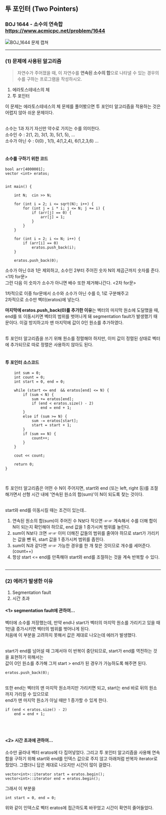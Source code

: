 ## 투 포인터 (Two Pointers)
### BOJ 1644 - 소수의 연속합  <https://www.acmicpc.net/problem/1644>  
  
  
  ![BOJ_1644 문제 캡쳐](https://user-images.githubusercontent.com/83392219/136643382-8e27b480-8df5-4179-8893-7f896195923f.JPG)
  
  
<hr/>  
  
### (1) 문제에 사용된 알고리즘 ###
> 자연수가 주어졌을 때, 이 자연수를 **연속된 소수의 합**으로 나타낼 수 있는 경우의 수를 구하는 프로그램을 작성하시오.  

1. 에라토스테네스의 체
2. 투 포인터

이 문제는 에라토스테네스의 체 문제를 풀어봤으면 투 포인터 알고리즘을 적용하는 것은 어렵지 않아 쉬운 문제이다.<br><br> 

소수는 1과 자기 자신만 약수로 가지는 수를 의미한다.  
소수인 수 : 2(1, 2), 3(1, 3), 5(1, 5), ...  
소수가 아닌 수 : 0(0) , 1(1), 4(1,2,4), 6(1,2,3,6) ...<br><br>


#### 소수를 구하기 위한 코드 ####  
```
bool arr[4000001];
vector <int> eratos;


int main() {

	int N;	cin >> N;

	for (int i = 2; i <= sqrt(N); i++) {
		for (int j = i * i; j <= N; j += i) {
			if (arr[j] == 0) {
				arr[j] = 1;
			}
		}
	}

	for (int i = 2; i <= N; i++) {
		if (arr[i] == 0)
			eratos.push_back(i);
	}

	eratos.push_back(0);

```

소수가 아닌 0과 1은 제외하고, 소수인 2부터 주어진 숫자 N의 제곱근까지 숫자를 준다. <1차 for문>  
그런 다음 이 숫자가 소수가 아니면 배수 또한 제거해나간다. <2차 for문> <br>

1차적으로 이중 for문에서 소수와 소수가 아닌 수를 0, 1로 구분해주고  
2차적으로 소수만 벡터(eratos)에 넣는다.    

**마지막에 eratos.push_back(0)를 추가한 이유**는 벡터의 마지막 원소에 도달했을 때, end를 또 이동시키면 벡터의 범위를 벗어나게 돼 segmentation fault가 발생했기 때문이다. 이걸 방지하고자 맨 마지막에 값이 0인 원소를 추가하였다. <br> <br>

투 포인터 알고리즘을 쓰기 위해 원소를 정렬해야 하지만, 이미 값이 정렬된 상태로 벡터에 추가되므로 따로 정렬은 사용하지 않아도 된다. <br><br>


#### 투 포인터 소스코드 ####   
```
	int sum = 0;
	int count = 0;
	int start = 0, end = 0;

	while (start <= end  && eratos[end] <= N) {	
		if (sum < N) {
			sum += eratos[end];
			if (end < eratos.size() - 2)
				end = end + 1;
		}
		else if (sum >= N) {
			sum -= eratos[start];
			start = start + 1;
		}
		if (sum == N) {
			count++;
		}
	}
	
	cout << count;

	return 0;
}
```  
<br>

투 포인터 알고리즘은 어떤 수 N이 주어지면,
start와 end (또는 left, right 등)를 조절해가면서 선형 시간 내에 '연속된 원소의 합(sum)'이 N이 되도록 찾는 것이다. <br><br>

start와 end를 이동시킬 때는 조건이 있는데..  
1. 연속된 원소의 합(sum)이 주어진 수 N보다 작으면  ☞☞ 계속해서 수를 더해 합이 N이 되는지 확인해야 하므로,  end 값을 1 증가시켜 범위를 늘린다.
2. sum이 N보다 크면  ☞☞ 이미 더해진 값들의 범위를 줄여야 하므로 start가 가리키는 값을 뺀 뒤, start 값을 1 증가시켜 범위를 좁힌다.
3. sum이 N과 같다면  ☞☞ 가능한 경우를 한 개 찾은 것이므로 개수를 세어준다. (count++)
4. 항상 start <= end를 만족해야 start와 end를 조절하는 것을 계속 반복할 수 있다. <br><br>

<hr/>

### (2) 에러가 발생한 이유 ###
1. Segmentation fault
2. 시간 초과

#### <1> segmentation fault에 관하여... ####

벡터에 소수를 저장했는데, 만약 end나 start가 벡터의 마지막 원소를 가리키고 있을 때 1만큼 증가시키면 벡터의 범위를 벗어나게 된다. <br>
처음에 이 부분을 고려하지 못해서 값은 제대로 나오는데 에러가 발생했다. <br><br>

start가 end를 넘어설 때 그제서야 이 반복이 중단되므로, start가 end를 역전하는 것을 표현하기 위해서는 <br>
값이 0인 원소를 추가해 그저 start > end가 된 경우가 가능하도록 해주면 된다.

```
eratos.push_back(0);
```
<br>
또한 end는 벡터의 맨 마지막 원소까지만 가리키면 되고, start는 end 바로 뒤의 원소까지 가리킬 수 있으므로 <br>
end가 맨 마지막 원소가 아닐 때만 1 증가할 수 있게 한다.

```
if (end < eratos.size() - 2)
	end = end + 1;
```
<br><br>

#### <2> 시간 초과에 관하여... #### 

소수만 골라내 벡터 eratos에 다 집어넣었다. 그리고 투 포인터 알고리즘을 사용해 연속합을 구하기 위해
start와 end를 인덱스 값으로 주지 않고 아래처럼 반복자 iterator로 줬었다. 그랬더니 답은 제대로 나오지만 시간이 많이 걸렸다.

```
vector<int>::iterator start = eratos.begin();
vector<int>::iterator end = eratos.begin();
```   

그래서 이 부분을 

```
int start = 0, end = 0;
```
위와 같이 인덱스로 벡터 eratos에 접근하도록 바꾸었고 시간이 확연히 줄어들었다.



